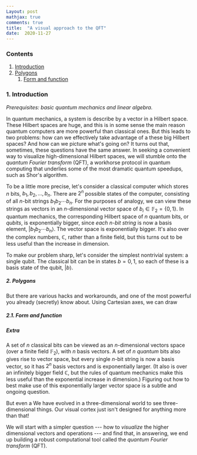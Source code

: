 ```yaml
---
Layout: post
mathjax: true
comments: true
title:  "A visual approach to the QFT"
date:  2020-11-27
---
```


### Contents

1. <a href="#sec-1">Introduction</a>
2. <a href="#sec-2">Polygons</a>
   1. <a href="#sec-2-1">Form and function</a>

### 1. Introduction <a id="sec-1" name="sec-1"></a>

*Prerequisites: basic quantum mechanics and linear algebra.*

In quantum mechanics, a system is describe by a vector in a Hilbert
space.
These Hilbert spaces are huge, and this is in some sense the main
reason quantum computers are more powerful than classical ones.
But this leads to two problems: how can we effectively take advantage
of a these big Hilbert spaces?
And how can we picture what's going on?
It turns out that, sometimes, these questions have the same answer.
In seeking a convenient way to visualize high-dimensional Hilbert
spaces, we will stumble onto the *quantum Fourier transform* (QFT), a
workhorse protocol in quantum computing that underlies some of the
most dramatic quantum speedups, such as Shor's algorithm.

To be a little more precise, let's consider a classical computer which
stores $n$ bits, $b_1, b_2, \ldots, b_n$.
There are $2^n$ possible states of the computer, consisting of all
$n$-bit strings $b_1b_2\cdots b_n$.
For the purposes of analogy, we can view these strings as vectors in
an $n$-dimensional vector space of $b_i \in \mathbb{F}_2 = \{0, 1\}$.
In quantum mechanics, the corresponding Hilbert space of $n$ quantum
bits, or *qubits*, is exponentially bigger, since *each $n$-bit
string* is now a basis element, $|b_1 b_2\cdots b_n\rangle$.
The vector space is exponentially bigger.
It's also over the complex numbers, $\mathbb{C}$, rather than a finite
field, but this turns out to be less useful than the increase in
dimension.

To make our problem sharp, let's consider the simplest nontrivial
system: a single qubit.
The classical bit can be in states $b = 0, 1$, so each of these is a
basis state of the qubit, $|b\rangle$.

##### 2. Polygons<a id="sec-2" name="sec-2"></a>

But there are various hacks and workarounds, and one of the most
powerful you already (secretly) know about.
Using Cartesian axes, we can draw 

##### 2.1. Form and function<a id="sec-2-1" name="sec-2-1"></a>

##### Extra

A set of $n$ classical bits can be viewed as an $n$-dimensional
vectors space (over a finite field $\mathbb{F}_2$), with $n$ basis vectors.
A set of $n$ *quantum* bits also gives rise to vector space, but every
single $n$-bit string is now a basis vector, so it has $2^n$ basis
vectors and is exponentially larger.
(It also is over an infinitely bigger field $\mathbb{C}$, but the rules
of quantum mechanics make this less useful than the exponential increase in dimension.)
Figuring out how to best make use of this exponentially larger vector
space is a subtle and ongoing question.

But even a 
We have evolved in a three-dimensional world to see three-dimensional
things.
Our visual cortex just isn't designed for anything more than that!

We will start with a simpler question --- how to *visualize* the
higher dimensional vectors and operations --- and find that, in
answering, we end up building a robust computational tool called the
*quantum Fourier transform* (QFT).
